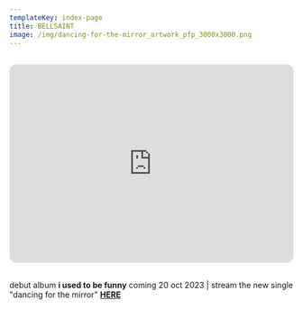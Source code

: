 ```yaml
---
templateKey: index-page
title: BELLSAINT
image: /img/dancing-for-the-mirror_artwork_pfp_3000x3000.png
---
```

<br> 

<iframe style="border-radius:12px" src="https://open.spotify.com/embed/album/57AgoXhWPiwZF3QEP386mY?utm_source=generator" width="100%" height="352" frameBorder="0" allowfullscreen="" allow="autoplay; clipboard-write; encrypted-media; fullscreen; picture-in-picture" loading="lazy"></iframe>

<br>debut album **i used to be funny** coming 20 oct 2023 | stream the new single "dancing for the mirror" [**HERE**](https://ffm.to/bellsaint_dancingforthemirror)</br>

<br><br>
